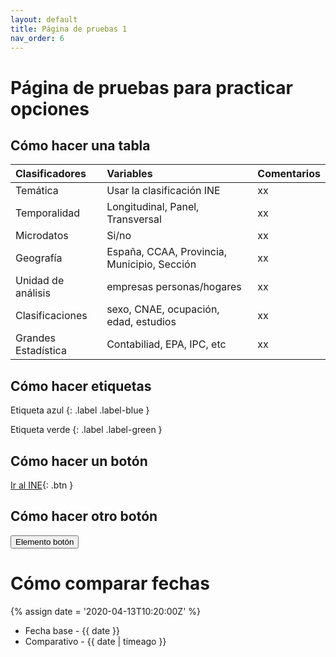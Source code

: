 ```yaml
---
layout: default
title: Página de pruebas 1
nav_order: 6
---
```


# Página de pruebas para practicar opciones


## Cómo hacer una tabla



| Clasificadores     | Variables                          | Comentarios |
|:-------------------|:-----------------------------------|:------------|
| Temática           | Usar la clasificación INE          | xx  |
| Temporalidad       | Longitudinal, Panel, Transversal   | xx  |
| Microdatos         | Si/no                              | xx   |
| Geografía          | España, CCAA, Provincia, Municipio, Sección | xx  |
| Unidad de análisis | empresas personas/hogares          | xx |
| Clasificaciones    | sexo, CNAE, ocupación, edad, estudios | xx  |
| Grandes Estadística | Contabiliad, EPA, IPC, etc | xx  |


## Cómo hacer etiquetas

Etiqueta azul 
  {: .label .label-blue }
  
Etiqueta verde
  {: .label .label-green }


## Cómo hacer un botón

[Ir al INE](http://ine.es/){: .btn }


## Cómo hacer otro botón

<button type="button" name="Botón" class="btn">Elemento botón</button>

# Cómo comparar fechas

{% assign date = '2020-04-13T10:20:00Z' %}

- Fecha base - {{ date }}
- Comparativo - {{ date | timeago }}





